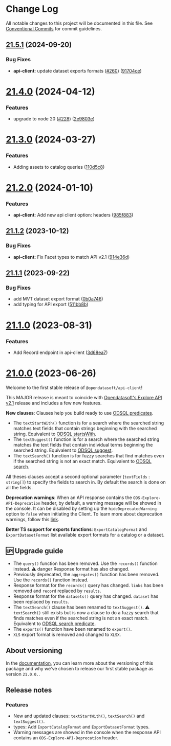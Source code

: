 # Change Log

All notable changes to this project will be documented in this file.
See [Conventional Commits](https://conventionalcommits.org) for commit guidelines.

## [21.5.1](https://github.com/opendatasoft/ods-dataviz-sdk/compare/@opendatasoft/api-client@21.5.0...@opendatasoft/api-client@21.5.1) (2024-09-20)


### Bug Fixes

* **api-client:** update dataset exports formats ([#260](https://github.com/opendatasoft/ods-dataviz-sdk/issues/260)) ([91704ce](https://github.com/opendatasoft/ods-dataviz-sdk/commit/91704ce240a2b680a2f6186b04c8a79005becf42))





# [21.4.0](https://github.com/opendatasoft/ods-dataviz-sdk/compare/@opendatasoft/api-client@21.3.0...@opendatasoft/api-client@21.4.0) (2024-04-12)


### Features

* upgrade to node 20 ([#228](https://github.com/opendatasoft/ods-dataviz-sdk/issues/228)) ([2e9803e](https://github.com/opendatasoft/ods-dataviz-sdk/commit/2e9803e19919fee924c8e27fed836ae42b8b1085))





# [21.3.0](https://github.com/opendatasoft/ods-dataviz-sdk/compare/@opendatasoft/api-client@21.2.0...@opendatasoft/api-client@21.3.0) (2024-03-27)


### Features

* Adding assets to catalog queries ([110d5c8](https://github.com/opendatasoft/ods-dataviz-sdk/commit/110d5c8216e72255aea5a507b96626a1ef76ead7))





# [21.2.0](https://github.com/opendatasoft/ods-dataviz-sdk/compare/@opendatasoft/api-client@21.1.2...@opendatasoft/api-client@21.2.0) (2024-01-10)


### Features

* **api-client:** Add new api client option: headers ([985f883](https://github.com/opendatasoft/ods-dataviz-sdk/commit/985f8839ccb857b60f35bdc1187558cb018a2a95))





## [21.1.2](https://github.com/opendatasoft/ods-dataviz-sdk/compare/@opendatasoft/api-client@21.1.1...@opendatasoft/api-client@21.1.2) (2023-10-12)


### Bug Fixes

* **api-client:** Fix Facet types to match API v2.1 ([914e36d](https://github.com/opendatasoft/ods-dataviz-sdk/commit/914e36db2b072b1705e94780c8bc48b27861d543))





## [21.1.1](https://github.com/opendatasoft/ods-dataviz-sdk/compare/@opendatasoft/api-client@21.1.0...@opendatasoft/api-client@21.1.1) (2023-09-22)


### Bug Fixes

* add MVT dataset export format ([0b0a746](https://github.com/opendatasoft/ods-dataviz-sdk/commit/0b0a746121195eb0f5b9837b8459a431f9ef5fa0))
* add typing for API export ([511bb8b](https://github.com/opendatasoft/ods-dataviz-sdk/commit/511bb8ba4f7d305c0d1f6979e897b268b5f94d1f))





# [21.1.0](https://github.com/opendatasoft/ods-dataviz-sdk/compare/@opendatasoft/api-client@21.0.0...@opendatasoft/api-client@21.1.0) (2023-08-31)


### Features

* Add Record endpoint in api-client ([3d68ea7](https://github.com/opendatasoft/ods-dataviz-sdk/commit/3d68ea7fab9b7eada65230716ed8bc0982910574))





# [21.0.0](https://github.com/opendatasoft/ods-dataviz-sdk/compare/@opendatasoft/api-client@21.1.0-beta.0...@opendatasoft/api-client@21.0.0) (2023-06-26)

Welcome to the first stable release of `@opendatasoft/api-client`!

This MAJOR release is meant to coincide with [Opendatasoft's Explore API v2.1](https://help.opendatasoft.com/apis/ods-explore-v2/explore_v2.1.html) release and includes a few new features.

**New clauses**: Clauses help you build ready to use [ODSQL predicates](https://help.opendatasoft.com/apis/ods-explore-v2/explore_v2.1.html#section/ODSQL-predicates).
- The `textStartWith()` function is for a search where the searched string matches text fields that contain strings beginning with the searched string. Equivalent to [ODSQL startsWith](https://help.opendatasoft.com/apis/ods-explore-v2/explore_v2.1.html#section/ODSQL-predicates/startswith()).
- The `textSuggest()` function is for a search where the searched string matches the text fields that contain individual terms beginning the searched string. Equivalent to [ODSQL suggest](https://help.opendatasoft.com/apis/ods-explore-v2/explore_v2.1.html#section/ODSQL-predicates/suggest()).
- The `textSearch()` function is for fuzzy searches that find matches even if the searched string is not an exact match. Equivalent to [ODSQL search](https://help.opendatasoft.com/apis/ods-explore-v2/explore_v2.1.html#section/ODSQL-predicates/search()).

All theses clauses accept a second optional parameter (`textFields` : `string[]`) to specify the fields to search in. By default the search is done on all the fields.

**Deprecation warnings**: When an API response contains the `ODS-Explore-API-Deprecation` header, by default, a warning message will be showed in the console.
It can be disabled by setting up the `hideDeprecatedWarning` option to `false` when initiating the Client.
To learn more about deprecation warnings, follow this [link](https://help.opendatasoft.com/apis/ods-explore-v2/explore_v2.1.html#section/Versioning/Deprecation-warnings).

**Better TS support for exports functions**: `ExportCatalogFormat` and `ExportDatasetFormat` list available export formats for a catalog or a dataset.

## 🆙 Upgrade guide
- The `query()` function has been removed. Use the `records()` function instead. ⚠️ danger Response format has also changed.
- Previously deprecated, the `aggregates()` function has been removed. Use the `records()` function instead.
- Response format for the `records()` query has changed. `links` has been removed and `record` replaced by `results`.
- Response format for the `datasets()` query has changed. `dataset` has been replaced by `results`.
- The `textSearch()` clause has been renamed to `textSuggest()`. ⚠️ `textSearch()` still exists but is now a clause to do a fuzzy search that finds matches even if the searched string is not an exact match. Equivalent to [ODSQL search predicate](https://help.opendatasoft.com/apis/ods-explore-v2/explore_v2.1.html#section/ODSQL-predicates/search()).
- The `exports()` function have been renamed to `export()`.
- `XLS` export format is removed and changed to `XLSX`.


## About versioning

In the [documentation](https://github.com/opendatasoft/ods-dataviz-sdk/tree/main/packages/api-client#versioning), you can learn more about the versioning of this package and why we've chosen to release our first stable package as version `21.0.0.`.

## Release notes
### Features

- New and updated clauses: `textStartWith()`, `textSearch()` and `textSuggest()`.
- types: Add `ExportCatalogFormat` and `ExportDatasetFormat` types.
- Warning messages are showed in the console when the response API contains an `ODS-Explore-API-Deprecation` header.
